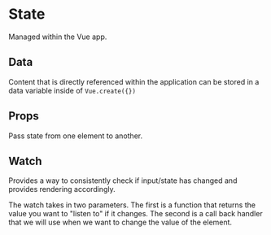 # State

Managed within the Vue app.

## Data

Content that is directly referenced within the application can be stored in a data variable inside of `Vue.create({})`

## Props

Pass state from one element to another.

## Watch

Provides a way to consistently check if input/state has changed and provides rendering accordingly.

The watch takes in two parameters. The first is a function that returns the value you want to "listen to" if it changes. The second is a call back handler that we will use when we want to change the value of the element.
